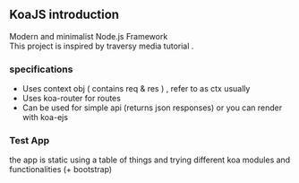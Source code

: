 ## KoaJS introduction
Modern and minimalist Node.js Framework
<br>
This project is inspired by traversy media <a link="https://www.youtube.com/watch?v=z84uTk5zmak " >tutorial</a> .
### specifications
* Uses context obj ( contains req & res ) , refer to as ctx usually
* Uses koa-router for routes
* Can be used for simple api (returns json responses) or you can render with koa-ejs

### Test App
the app is static using a table of things and trying different koa modules and functionalities (+ bootstrap)

